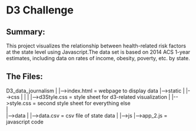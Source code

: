 # D3 Challenge


## Summary:
This project visualizes the relationship between health-related risk factors at the state level using Javascript.The data set is based on 2014 ACS 1-year estimates, including data on rates of income, obesity, poverty, etc. by state. 

## The Files:

D3\_data_journalism
|
|-->index.html = webpage to display data
|-->static
    |
    |-->css
    |   |
    |   |-->d3Style.css = style sheet for d3-related visualization
    |   |-->style.css = second style sheet for everything else       
    |   
    |-->data
    |  |-->data.csv = csv file of state data
    |
    |-->js
        |-->app_2.js = javascript code
